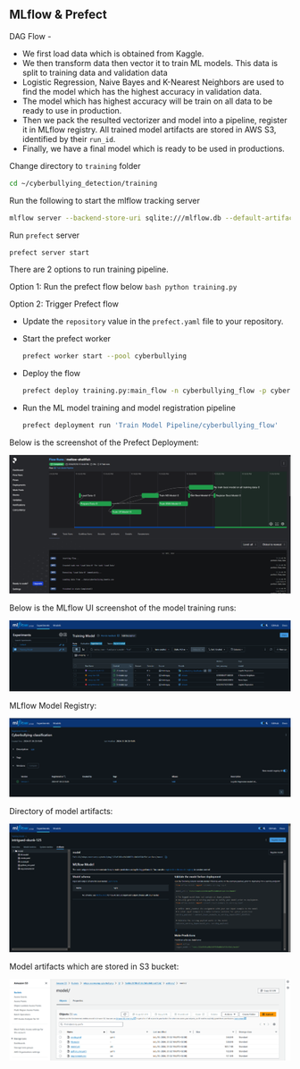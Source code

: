 ## MLflow & Prefect

DAG Flow -
  - We first load data which is obtained from Kaggle. 
  - We then transform data then vector it to train ML models. This data is split to training data and validation data
  - Logistic Regression, Naive Bayes and K-Nearest Neighbors are used to find the model which has the highest accuracy in validation data.
  - The model which has highest accuracy will be train on all data to be ready to use in production.
  - Then we pack the resulted vectorizer and model into a pipeline, register it in MLflow registry. All trained model artifacts are stored in AWS S3, identified by their `run_id`. 
  - Finally, we have a final model which is ready to be used in productions.

Change directory to `training` folder
```bash
cd ~/cyberbullying_detection/training
```

Run the following to start the mlflow tracking server
```bash
mlflow server --backend-store-uri sqlite:///mlflow.db --default-artifact-root=s3://mlops-zoomcamp-cyberbullying/
```

Run `prefect` server
```bash
prefect server start
```

There are 2 options to run training pipeline.

Option 1: Run the prefect flow below
    ```bash
    python training.py
    ```

Option 2: Trigger Prefect flow

- Update the `repository` value in the `prefect.yaml` file to your repository.

- Start the prefect worker
    ```bash
    prefect worker start --pool cyberbullying
    ```

- Deploy the flow
    ```bash
    prefect deploy training.py:main_flow -n cyberbullying_flow -p cyberbullying
    ```

- Run the ML model training and model registration pipeline
    ```bash
    prefect deployment run 'Train Model Pipeline/cyberbullying_flow'
    ```

Below is the screenshot of the Prefect Deployment:

![prefect](images/prefect.png)

Below is the MLflow UI screenshot of the model training runs:

![mlflow](images/mlflow_1.png)

MLflow Model Registry:

![mlflow](images/mlflow_3.png)

Directory of model artifacts:

![mlflow](images/mlflow_2.png)

Model artifacts which are stored in S3 bucket:

![s3](images/s3_2.png)
